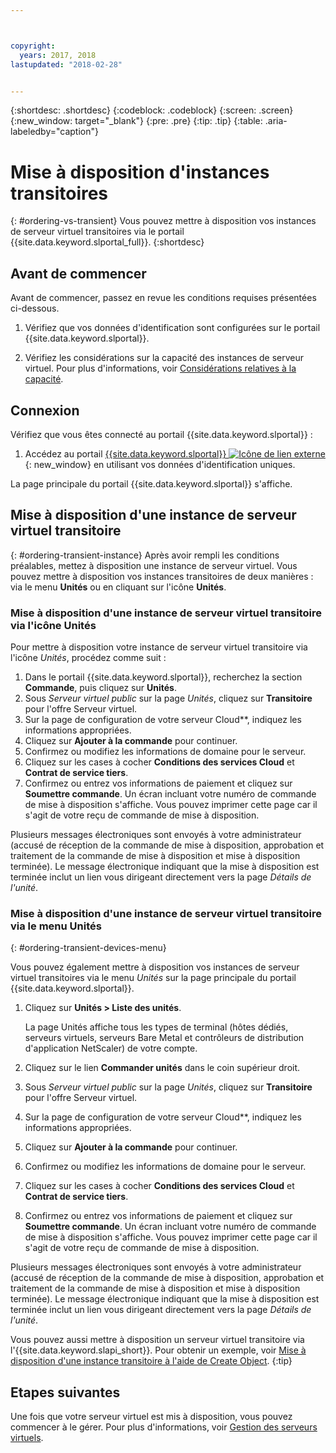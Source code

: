```yaml
---



copyright:
  years: 2017, 2018
lastupdated: "2018-02-28"


---
```


{:shortdesc: .shortdesc}
{:codeblock: .codeblock}
{:screen: .screen}
{:new_window: target="_blank"}
{:pre: .pre}
{:tip: .tip}
{:table: .aria-labeledby="caption"}

# Mise à disposition d'instances transitoires
{: #ordering-vs-transient}
Vous pouvez mettre à disposition vos instances de serveur virtuel transitoires via le portail {{site.data.keyword.slportal_full}}.
{:shortdesc}

## Avant de commencer
Avant de commencer, passez en revue les conditions requises présentées ci-dessous.

  1. Vérifiez que vos données d'identification sont configurées sur le portail {{site.data.keyword.slportal}}.

  2. Vérifiez les considérations sur la capacité des instances de serveur virtuel.  Pour plus d'informations, voir [Considérations relatives à la capacité](ts_capacity_bp.html).

## Connexion
Vérifiez que vous êtes connecté au portail {{site.data.keyword.slportal}} :

  1. Accédez au portail [{{site.data.keyword.slportal}} ![Icône de lien externe](../icons/launch-glyph.svg "Icône de lien externe")](https://control.softlayer.com/){: new_window} en utilisant vos données d'identification uniques.

La page principale du portail {{site.data.keyword.slportal}} s'affiche.

## Mise à disposition d'une instance de serveur virtuel transitoire
{: #ordering-transient-instance}
Après avoir rempli les conditions préalables, mettez à disposition une instance de serveur virtuel. Vous pouvez mettre à disposition vos instances transitoires de deux manières : via le menu **Unités** ou en cliquant sur l'icône **Unités**.

### Mise à disposition d'une instance de serveur virtuel transitoire via l'icône Unités
Pour mettre à disposition votre instance de serveur virtuel transitoire via l'icône *Unités*, procédez comme suit :

1.  Dans le portail {{site.data.keyword.slportal}}, recherchez la section **Commande**, puis cliquez sur **Unités**.
2.  Sous *Serveur virtuel public* sur la page *Unités*, cliquez sur **Transitoire** pour l'offre Serveur virtuel.
3.  Sur la page de configuration de votre serveur Cloud**, indiquez les informations appropriées.
4.  Cliquez sur **Ajouter à la commande** pour continuer.
5.  Confirmez ou modifiez les informations de domaine pour le serveur.
5.  Cliquez sur les cases à cocher **Conditions des services Cloud** et **Contrat de service tiers**.
6.  Confirmez ou entrez vos informations de paiement et cliquez sur **Soumettre commande**. Un écran incluant votre numéro de commande de mise à disposition s'affiche. Vous pouvez imprimer cette page car il s'agit de votre reçu de commande de mise à disposition.

 Plusieurs messages électroniques sont envoyés à votre administrateur (accusé de réception de la commande de mise à disposition, approbation et traitement de la commande de mise à disposition et mise à disposition terminée). Le message électronique indiquant que la mise à disposition est terminée inclut un lien vous dirigeant directement vers la page *Détails de l'unité*.

### Mise à disposition d'une instance de serveur virtuel transitoire via le menu Unités
{: #ordering-transient-devices-menu}

Vous pouvez également mettre à disposition vos instances de serveur virtuel transitoires via le menu *Unités* sur la page principale du portail {{site.data.keyword.slportal}}.

1. Cliquez sur **Unités > Liste des unités**.

   La page Unités affiche tous les types de terminal (hôtes dédiés, serveurs virtuels, serveurs Bare Metal et contrôleurs de distribution d'application NetScaler) de votre compte.
2. Cliquez sur le lien **Commander unités** dans le coin supérieur droit.
3. Sous *Serveur virtuel public* sur la page *Unités*, cliquez sur **Transitoire** pour l'offre Serveur virtuel.
4. Sur la page de configuration de votre serveur Cloud**, indiquez les informations appropriées.
5. Cliquez sur **Ajouter à la commande** pour continuer.
6. Confirmez ou modifiez les informations de domaine pour le serveur.
7. Cliquez sur les cases à cocher **Conditions des services Cloud** et **Contrat de service tiers**.
8. Confirmez ou entrez vos informations de paiement et cliquez sur **Soumettre commande**. Un écran incluant votre numéro de commande de mise à disposition s'affiche. Vous pouvez imprimer cette page car il s'agit de votre reçu de commande de mise à disposition.

Plusieurs messages électroniques sont envoyés à votre administrateur (accusé de réception de la commande de mise à disposition, approbation et traitement de la commande de mise à disposition et mise à disposition terminée). Le message électronique indiquant que la mise à disposition est terminée inclut un lien vous dirigeant directement vers la page *Détails de l'unité*.

Vous pouvez aussi mettre à disposition un serveur virtuel transitoire via l'{{site.data.keyword.slapi_short}}. Pour obtenir un exemple, voir [Mise à disposition d'une instance transitoire à l'aide de Create Object](../vsi/vsi_provision_api.html#api-rest-transient).
{:tip}

## Etapes suivantes
Une fois que votre serveur virtuel est mis à disposition, vous pouvez commencer à le gérer. Pour plus d'informations, voir [Gestion des serveurs virtuels](../vsi/vsi_managing.html).
